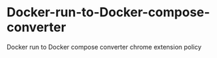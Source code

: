 # Docker-run-to-Docker-compose-converter
Docker run to Docker compose converter chrome extension policy 
